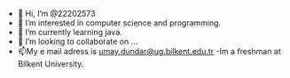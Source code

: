 - 👋 Hi, I’m @22202573
- 👀 I’m interested in computer science and programming.
- 🌱 I’m currently learning java.
- 💞️ I’m looking to collaborate on ...
- 📫My e mail adress is umay.dundar@ug.bilkent.edu.tr
-Im a freshman at Bilkent University.

<!---
22202573/22202573 is a ✨ special ✨ repository because its `README.md` (this file) appears on your GitHub profile.
You can click the Preview link to take a look at your changes.
--->
